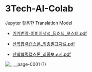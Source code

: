 # 3Tech-AI-Colab
Jupyter 활용한 Translation Model


- [기계번역-이미지생성_딥러닝_포스터.pdf](https://github.com/kimdayeon37/3Tech-AI-Colab/files/13292576/-._._.pdf)

- [산학합력캡스폰_최종발표자료.pdf](https://github.com/kimdayeon37/3Tech-AI-Colab/files/13292541/_.pdf)

- [산학협력캡스톤_최종보고서.pdf](https://github.com/kimdayeon37/3Tech-AI-Colab/files/13292505/2023_1_._._.1.pdf)


![_ __page-0001 (1)](https://github.com/kimdayeon37/3Tech-AI-Colab/assets/93921784/c2525839-1284-4e71-9165-af98a1e5dddd)
